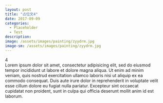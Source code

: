 ```yaml
---
layout: post
title: "占位文4"
date: 2017-09-09
categories:
  - Placeholder
  - Test
description:
image: /assets/images/painting/zyydrm.jpg
image-sm: /assets/images/painting/zyydrm.jpg
---
```

4  
Lorem ipsum dolor sit amet, consectetur adipisicing elit, sed do eiusmod tempor incididunt ut labore et dolore magna aliqua. Ut enim ad minim veniam, quis nostrud exercitation ullamco laboris nisi ut aliquip ex ea commodo consequat. Duis aute irure dolor in reprehenderit in voluptate velit esse cillum dolore eu fugiat nulla pariatur. Excepteur sint occaecat cupidatat non proident, sunt in culpa qui officia deserunt mollit anim id est laborum.
